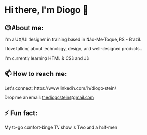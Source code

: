 # Hi there, I'm Diogo 👋

## 😉About me:
I'm a UX/UI designer in training based in Não-Me-Toque, RS - Brazil. 

I love talking about technology, design, and well-designed products..

I'm currently learning HTML & CSS and JS

## 📫 How to reach me:
  
Let's connect:
https://www.linkedin.com/in/diogo-stein/

Drop me an email:
thediogostein@gmail.com

## ⚡ Fun fact:

My to-go comfort-binge TV show is Two and a half-men
